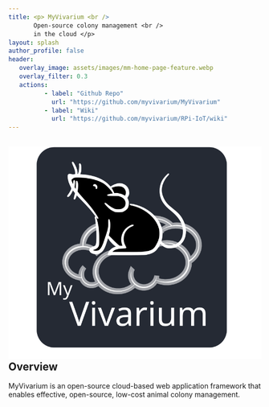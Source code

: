 ```yaml
---
title: <p> MyVivarium <br />
       Open-source colony management <br />
       in the cloud </p>
layout: splash
author_profile: false
header:
   overlay_image: assets/images/mm-home-page-feature.webp
   overlay_filter: 0.3
   actions:
          - label: "Github Repo"
            url: "https://github.com/myvivarium/MyVivarium"
          - label: "Wiki"
            url: "https://github.com/myvivarium/RPi-IoT/wiki"
---
```

<section id="reactive">
  <div class="splash-header">
    <div class="splash-image">
      <div style="float: left; margin-right 1em;">
        <img src="/assets/images/Picture45.svg" />
      </div>
    </div>
    <div class="splash-block">
      <h2>Overview</h2>
      <p>MyVivarium is an open-source cloud-based web application framework that enables effective, open-source, low-cost animal colony management.</p>
    </div>
  </div>
</section>